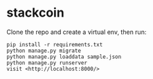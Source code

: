 # stackcoin

Clone the repo and create a virtual env, then run:
```
pip install -r requirements.txt
python manage.py migrate
python manage.py loaddata sample.json
python manage.py runserver
visit <http://localhost:8000/>
```
